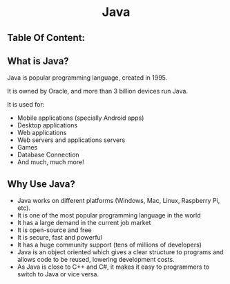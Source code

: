 # <div align="center"> Java </div>

## Table Of Content:

## What is Java?

Java is popular programming language, created in 1995.

It is owned by Oracle, and more than 3 billion devices run Java.

It is used for:

- Mobile applications (specially Android apps)
- Desktop applications
- Web applications
- Web servers and applications servers
- Games
- Database Connection
- And much, much more!

## Why Use Java?

- Java works on different platforms (Windows, Mac, Linux, Raspberry Pi, etc).
- It is one of the most popular programming language in the world
- It has a large demand in the current job market
- It is open-source and free
- It is secure, fast and powerful
- It has a huge community support (tens of millions of developers)
- Java is an object oriented which gives a clear structure to programs and allows code to be reused, lowering development costs.
- As Java is close to C++ and C#, it makes it easy to programmers to switch to Java or vice versa.
